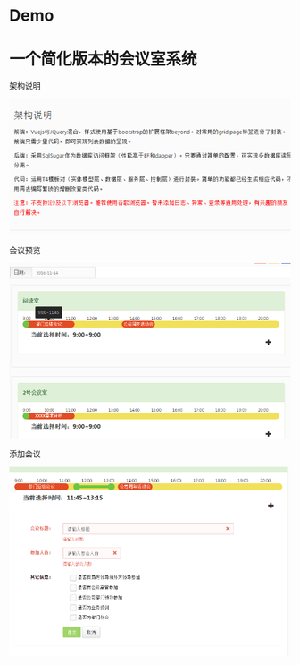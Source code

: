 # Demo
<h1>一个简化版本的会议室系统</h1>
<p>架构说明</p>
<img src="https://github.com/lichuangang/Demo/blob/master/imgs/desc1.png">
<p>会议预览</p>
<img src="https://github.com/lichuangang/Demo/blob/master/imgs/desc2.png">
<p>添加会议</p>
<img src="https://github.com/lichuangang/Demo/blob/master/imgs/desc3.png">